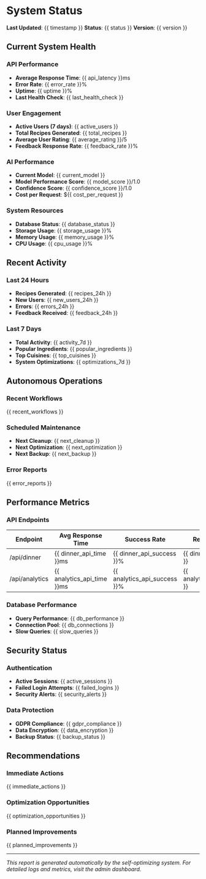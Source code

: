 # System Status

**Last Updated**: {{ timestamp }}
**Status**: {{ status }}
**Version**: {{ version }}

## Current System Health

### API Performance
- **Average Response Time**: {{ api_latency }}ms
- **Error Rate**: {{ error_rate }}%
- **Uptime**: {{ uptime }}%
- **Last Health Check**: {{ last_health_check }}

### User Engagement
- **Active Users (7 days)**: {{ active_users }}
- **Total Recipes Generated**: {{ total_recipes }}
- **Average User Rating**: {{ average_rating }}/5
- **Feedback Response Rate**: {{ feedback_rate }}%

### AI Performance
- **Current Model**: {{ current_model }}
- **Model Performance Score**: {{ model_score }}/1.0
- **Confidence Score**: {{ confidence_score }}/1.0
- **Cost per Request**: ${{ cost_per_request }}

### System Resources
- **Database Status**: {{ database_status }}
- **Storage Usage**: {{ storage_usage }}%
- **Memory Usage**: {{ memory_usage }}%
- **CPU Usage**: {{ cpu_usage }}%

## Recent Activity

### Last 24 Hours
- **Recipes Generated**: {{ recipes_24h }}
- **New Users**: {{ new_users_24h }}
- **Errors**: {{ errors_24h }}
- **Feedback Received**: {{ feedback_24h }}

### Last 7 Days
- **Total Activity**: {{ activity_7d }}
- **Popular Ingredients**: {{ popular_ingredients }}
- **Top Cuisines**: {{ top_cuisines }}
- **System Optimizations**: {{ optimizations_7d }}

## Autonomous Operations

### Recent Workflows
{{ recent_workflows }}

### Scheduled Maintenance
- **Next Cleanup**: {{ next_cleanup }}
- **Next Optimization**: {{ next_optimization }}
- **Next Backup**: {{ next_backup }}

### Error Reports
{{ error_reports }}

## Performance Metrics

### API Endpoints
| Endpoint | Avg Response Time | Success Rate | Requests (24h) |
|----------|------------------|--------------|----------------|
| /api/dinner | {{ dinner_api_time }}ms | {{ dinner_api_success }}% | {{ dinner_api_requests }} |
| /api/analytics | {{ analytics_api_time }}ms | {{ analytics_api_success }}% | {{ analytics_api_requests }} |

### Database Performance
- **Query Performance**: {{ db_performance }}
- **Connection Pool**: {{ db_connections }}
- **Slow Queries**: {{ slow_queries }}

## Security Status

### Authentication
- **Active Sessions**: {{ active_sessions }}
- **Failed Login Attempts**: {{ failed_logins }}
- **Security Alerts**: {{ security_alerts }}

### Data Protection
- **GDPR Compliance**: {{ gdpr_compliance }}
- **Data Encryption**: {{ data_encryption }}
- **Backup Status**: {{ backup_status }}

## Recommendations

### Immediate Actions
{{ immediate_actions }}

### Optimization Opportunities
{{ optimization_opportunities }}

### Planned Improvements
{{ planned_improvements }}

---

*This report is generated automatically by the self-optimizing system.*
*For detailed logs and metrics, visit the admin dashboard.*